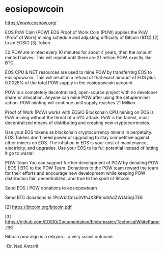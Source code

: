 # eosiopowcoin

https://www.eospow.org/

EOS PoW Coin (POW)
EOS Proof of Work Coin (POW) applies the PoW (Proof of Work) mining schedule and adjusting difficulty of Bitcoin (BTC) [2] to an EOSIO [3] Token.  

50 POW are minted every 10 minutes for about 4 years, then the amount minted halves.  This will repeat until there are 21 million POW, exactly like BTC.  

EOS CPU & NET resources are used to mine POW by transferring EOS to eosiopowcoin.  This will result in a refund of that exact amount of EOS plus 0.0025% of the total POW supply in the eosiopowcoin account.  

POW is a completely decentralized, open-source project with no developer share or allocation.  Anyone can mine POW after using the setuperminer action.  POW minting will continue until supply reaches 21 Million.   

Proof of Work (PoW) works with EOSIO 
Blockchain CPU mining on EOS is PoW mining without the threat of a 51% attack.  PoW is the fairest, most decentralized means of distributing and creating new cryptocurrencies.  

Use your EOS tokens as blockchain cryptocurrency miners in perpetuity.  EOS Tokens don't need power or upgrading to stay competitive against other miners on EOS.  The inflation in EOS is your cost of maintenance, electricity, and upgrades.  Use your EOS to its full potential instead of letting it go to waste!

POW Team
You can support further development of POW by donating POW | EOS | BTC to the POW Team.  Donations to the POW team reward the team for their efforts and encourage new development while keeping POW distribution fair, decentralized, and true to the spirit of Bitcoin. 

Send EOS / POW donations to eosiopowteam

Send BTC donations to 1PoWbtCnsc3VfhJX3P6mdrAdZWUJ6qLTE9

[2] https://bitcoin.org/bitcoin.pdf

[3] https://github.com/EOSIO/Documentation/blob/master/TechnicalWhitePaper.md

Bitcoin pow algo is a religion... a very social outcome.

-Dr. Ned Amarril

